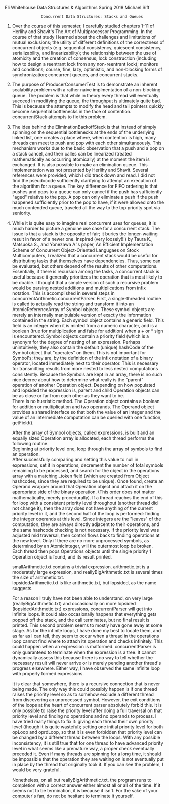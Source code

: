 Eli Whitehouse
Data Structures & Algorithms
Spring 2018
Michael Siff


					Concurrent Data Structures: Stacks and Queues
							
1. 	Over the course of this semester, I carefully studied chapters 1-11 of Herlihy 
	and Shavit's The Art of Multiprocessor Programming.  In the course of that study I 
	learned about the challenges and limitations of mutual exclusions; the utility of 
	different definitions of the correctness of concurrent objects (e.g. sequential 
	consistency, quiescent consistency, serializability, and linearizability); the 
	relationship between the use of atomicity and the creation of consensus; lock 
	construction (including how to design a reentrant lock from any non-reentrant lock);
	monitors and conditions; course, fine, lazy, optimistic, and non-blocking forms of 
	synchronization; concurrent queues, and concurrent stacks.  
	
2.	The purpose of ProducerConsumerTest is to demonstrate an inherent scalability problem
	with a rather naive implmentation of a non-blocking queue.  The problem is that while 
	in theory every thread will eventually succeed in modifying the queue, the throughput 
	is ultimately quite bad.  This is because the attempts to modify the head and tail 
	pointers quickly become sequential bottlenecks in the face of contention.  concurrentStack
	attempts to fix this problem.  
	
3.	The idea behind the EliminationBackoffStack is that instead of simply spinning on the 
	sequential bottlenecks at the ends of the underlying linked list, one creates a place 
	where, when contention is high, many threads can meet to push and pop with each other
	simultaneously.  This mechanism works due to the basic observation that a push and a
	pop on a stack cancel, and their calles can be linearized (treated mathematically as 
	occurring atomically) at the moment the item is exchanged.  It is also possible to make 
	an elimination queue.  This implementation was not presented by Herlihy and Shavit.  Several
	references were provided, which I did track down and read.  I did not find the pseudocode
	sufficiently clarifying to attempt an execution of the algorithm for a queue.  The key 
	difference for FIFO ordering is that pushes and pops to a queue can only cancel if the 
	push has sufficiently "aged" relative to the pop.  A pop can only eliminate a push if the 
	push happened sufficiently prior to the pop to have, if it were allowed onto the much 
	contended queue, traveled all the way to the top priority spot via seniority.  
	
4.	While it is quite easy to imagine real concurrent uses for queues, it is much harder to 
	picture a genuine use case for a concurrent stack.  The issue is that a stack is the 
	opposite of fair; it buries the longer-waiting result in favor of a newer one.  Inspired
	(very loosely!!!) by Taura K., Matsuoka S., and Yonezawa A.'s paper, An Efficient 
	Implementation Scheme of Concurrent Object-Oriented Langugaes on Stock Multicomputers, I 
	realized that a concurrent stack would be useful for distributing tasks that themselves 
	have dependencies.  Thus, some can be evaluated, but others depend of the results of 
	other computations.  Essentially, if there is recursion among the tasks, a concurrent
	stack is useful because it generally prioritizes the operation that is most likely to
	be doable.  I thought that a simple version of such a recursive problem would be parsing
	nested additions and multiplications from infix notation.  This is accomplished in 
	several steps in concurrentArithmetic.concurrentParser.  First, a single-threaded 
	routine is called to actually read the string and transform it into an AtomicReferenceArray
	of Symbol objects.  These symbol objects are merely an internally manipulable version of 
	exactly the information contained in the string.  Each symbol object contains a generic 
	field.  This field is an integer when it is minted from a numeric character, and is a 
	boolean (true for multiplication and false for addition) when a + or * sign is encountered.
	Symbol objects contain a priority field (which is a synonym for the degree of nesting 
	of an expression.  Perhaps unintuitively, they also contain the default (unique) hashCode 
	of the Symbol object that "operates" on them.  This is not important for Symbol<Integer>'s;
	they are, by the definition of the infix notation of a binary operator, located immediately
	next to their operator.  This is necessary for transmitting results from more nested to 
	less nested computations consistently.  Because the Symbols are kept in an array, there 
	is no such nice decree about how to determine what really is the "parent" operation of 
	another Operation object.  Depending on how populated and lopsided the expression is, parent 
	and child Operation objects can be as close or far from each other as they want to be.  
	There is no hueristic method.  The Operation object contains a boolean for addition or 
	multiplication and two operands.  The Operand object provides a shared interface so that 
	both the value of an integer and the value of an intermediate computation can be queried 
	with one function, getField().  
	
	After the array of Symbol objects, called expressions, is built and an equally
	sized Operation array is allocated, each thread performs the following routine.  
	Beginning at priority level one, loop through the array of symbols to find an operation.  
	After successfully comparing and setting this value to null in expressions, set it in 
	operations, decrement the number of total symbols remaining to be processed, 
	and search for the object in the operations array with a matching _token field 
	(which are created from Object hashcodes, since they are required to be unique).  Once found,
	create an Operand wrapper around that Operation object and attach it on the appropriate 
	side of the binary operation. (This order does not matter mathematically, merely 
	procedurally).  If a thread reaches the end of this for loop with a consistent 
	priority level throughout (another thread did not change it), then the array does 
	not have anything of the current priority level in it, and the second half of the loop 
	is performed: finding the integer operands at this level.  Since integers are the "leaves"
	of the computation, they are always directly adjacent to their operations, and the same 
	hashcode checking is not necessary.  If the priority level was adjusted mid 
	traversal, then control flows back to finding operations at the new level.  Only if there 
	are no more unprocessed symbols, as determined by an AtomicInteger, will the outermost loop be 
	broken.  Each thread then pops Operations objects until the single priority 1 Operation 
	object is found, and its result printed.  
	
	smallArithmetic.txt contains a trivial expression.  arithmetic.txt is a moderately large 
	expression, and reallyBigArithmetic.txt is several times the size of arithmetic.txt.  
	lopsidedArithmetic.txt is like arithmetic.txt, but lopsided, as the name suggests.  
	
	For a reason I truly have not been able to understand, on very large (reallyBigArithmetic.txt)
	and occasionally on more lopsided (lopsidedArithmetic.txt) expressions, concurrentParser will 
	get into infinite loops.  It could also occasionally happens that everything gets popped off 
	the stack, and the call terminates, but no final result is printed.  This second problem 
	seems to mostly have gone away at some stage.  As for the infinite loops, I have done my 
	best to locate them, and as far as I can tell, they seem to occur when a thread in the 
	operations loop cannot find where to attach its operation and checks infinitely.  This could 
	happen when an expression is malformed.  concurrentParser is only guaranteed to terminate when
	the expression is a tree.  It cannot dynamically assess this because there is no way to tell 
	whether the necessary result will never arrive or is merely pending another thread's progress 
	elsewhere.  Either way, I have observed the same infinite loop with properly formed expressions.  
	
	It is clear that somewhere, there is a recursive connection that is never being made.  The only
	way this could possibly happen is if one thread raises the priority level so as to somehow 
	exclude a different thread from discovering an unprocessed symbol.  However, the exit conditions 
	of the loops at the heart of concurrent parser absolutely forbid this.  It is only possible to 
	raise the priority level after doing a full traversal on that priority level and finding no 
	operations and no operands to process.  I have tried many things to fix it: giving each thread 
	their own priority level (though it is quite wasteful); setting one initial priority level for 
	both opLoop and oprdLoop, so that it is even forbidden that priority level can be changed by 
	a different thread between the loops.  With any possible inconsistency, it is still true that 
	for one thread to have advanced priority level in what seems like a premature way, a proper 
	check eventually preceded it.  Even if many threads are spinning for a long time, it should 
	be impossible that the operation they are waiting on is not eventually put in place by the 
	thread that originally took it.  If you can see the problem, I would be very grateful.
	
	Nonetheless, on all but reallyBigArithmetic.txt, the program runs to completion with a correct 
	answer either almost all or all of the time.  If it seems not to be termination, it is because 
	it isn't.  For the sake of your computer's fan, do not be hesitant to terminate it yourself.  
	
		

